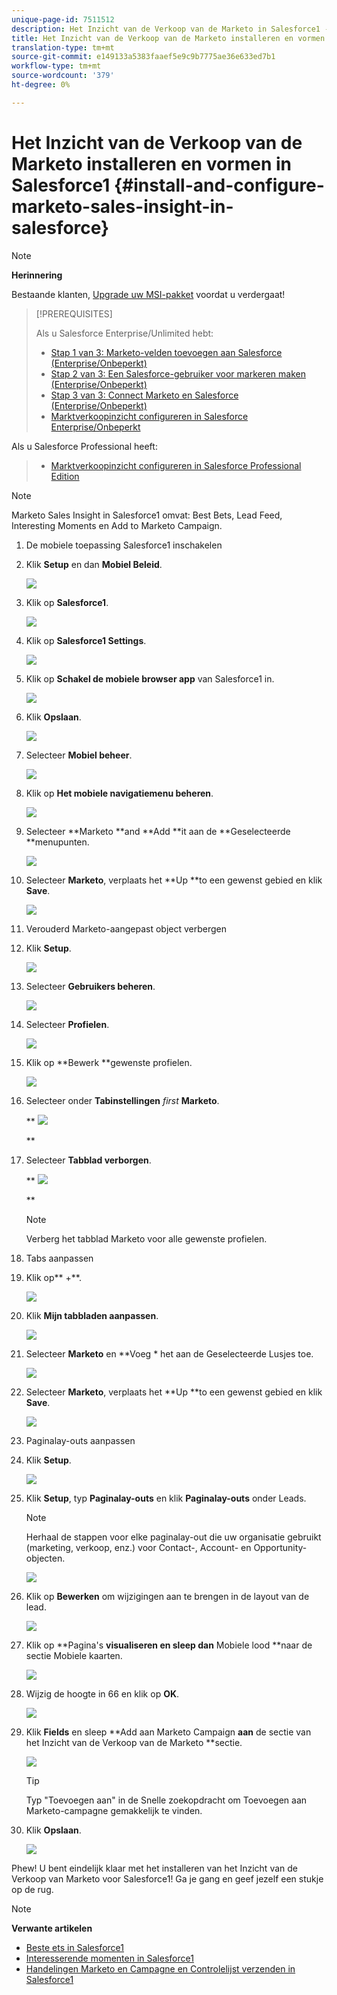 ```yaml
---
unique-page-id: 7511512
description: Het Inzicht van de Verkoop van de Marketo in Salesforce1 - Marketo Docs - de Documentatie van het Product installeren en vormen
title: Het Inzicht van de Verkoop van de Marketo installeren en vormen in Salesforce1
translation-type: tm+mt
source-git-commit: e149133a5383faaef5e9c9b7775ae36e633ed7b1
workflow-type: tm+mt
source-wordcount: '379'
ht-degree: 0%

---
```



# Het Inzicht van de Verkoop van de Marketo installeren en vormen in Salesforce1 {#install-and-configure-marketo-sales-insight-in-salesforce}

>[!NOTE]
>
>**Herinnering**
>
>Bestaande klanten, [Upgrade uw MSI-pakket](http://docs.marketo.com/x/_gU6Ag) voordat u verdergaat!

>[!PREREQUISITES]
>
>Als u Salesforce Enterprise/Unlimited hebt:
>
>* [Stap 1 van 3: Marketo-velden toevoegen aan Salesforce (Enterprise/Onbeperkt)](../../../../product-docs/crm-sync/salesforce-sync/setup/enterprise-unlimited-edition/step-1-of-3-add-marketo-fields-to-salesforce-enterprise-unlimited.md)
>* [Stap 2 van 3: Een Salesforce-gebruiker voor markeren maken (Enterprise/Onbeperkt)](../../../../product-docs/crm-sync/salesforce-sync/setup/enterprise-unlimited-edition/step-2-of-3-create-a-salesforce-user-for-marketo-enterprise-unlimited.md)
>* [Stap 3 van 3: Connect Marketo en Salesforce (Enterprise/Onbeperkt)](../../../../product-docs/crm-sync/salesforce-sync/setup/enterprise-unlimited-edition/step-3-of-3-connect-marketo-and-salesforce-enterprise-unlimited.md)
>* [Marktverkoopinzicht configureren in Salesforce Enterprise/Onbeperkt](../../../../product-docs/marketo-sales-insight/msi-for-salesforce/configuration/configure-marketo-sales-insight-in-salesforce-enterprise-unlimited.md)

>
>
Als u Salesforce Professional heeft:
>
>* [Marktverkoopinzicht configureren in Salesforce Professional Edition](../../../../product-docs/marketo-sales-insight/msi-for-salesforce/configuration/configure-marketo-sales-insight-in-salesforce-professional-edition.md)

>



>[!NOTE]
>
>Marketo Sales Insight in Salesforce1 omvat: Best Bets, Lead Feed, Interesting Moments en Add to Marketo Campaign.

1. De mobiele toepassing Salesforce1 inschakelen
1. Klik **Setup** en dan **Mobiel Beleid**.

   ![](assets/image2015-4-21-15-3a29-3a22.png)

1. Klik op **Salesforce1**.

   ![](assets/image2015-4-21-15-3a30-3a51.png)

1. Klik op **Salesforce1 Settings**.

   ![](assets/image2015-4-21-15-3a32-3a21.png)

1. Klik op **Schakel de mobiele browser app** van Salesforce1 in.

   ![](assets/image2015-4-21-15-3a34-3a27.png)

1. Klik **Opslaan**.

   ![](assets/image2015-4-21-15-3a42-3a48.png)

1. Selecteer **Mobiel beheer**.

   ![](assets/image2015-4-22-11-3a10-3a14.png)

1. Klik op **Het mobiele navigatiemenu beheren**.

   ![](assets/image2015-4-22-11-3a13-3a10.png)

1. Selecteer **Marketo **and **Add **it aan de **Geselecteerde **menupunten.

   ![](assets/image2015-4-22-14-3a55-3a37.png)

1. Selecteer **Marketo**, verplaats het **Up **to een gewenst gebied en klik **Save**.

   ![](assets/image2015-4-22-17-3a20-3a56.png)

1. Verouderd Marketo-aangepast object verbergen
1. Klik **Setup**.

   ![](assets/image2015-4-22-15-3a13-3a48.png)

1. Selecteer **Gebruikers beheren**.

   ![](assets/image2015-5-5-11-3a13-3a45.png)

1. Selecteer **Profielen**.

   ![](assets/image2015-5-5-11-3a15-3a21.png)

1. Klik op **Bewerk **gewenste profielen.

   ![](assets/image2015-5-5-13-3a51-3a36.png)

1. Selecteer onder **Tabinstellingen** *first* **Marketo**.

   ** ![](assets/image2015-5-5-13-3a55-3a36.png)

   **

1. Selecteer **Tabblad verborgen**.

   ** ![](assets/image2015-5-5-14-3a2-3a29.png)

   **

   >[!NOTE]
   >
   >Verberg het tabblad Marketo voor alle gewenste profielen.

1. Tabs aanpassen
1. Klik op** +**.

   ![](assets/image2015-4-22-17-3a14-3a49.png)

1. Klik **Mijn tabbladen aanpassen**.

   ![](assets/image2015-4-22-17-3a16-3a22.png)

1. Selecteer **Marketo** en **Voeg * het aan de Geselecteerde Lusjes toe.

   ![](assets/image2015-4-22-17-3a17-3a15.png)

1. Selecteer **Marketo**, verplaats het **Up **to een gewenst gebied en klik **Save**.

   ![](assets/image2015-4-22-18-3a29-3a47.png)

1. Paginalay-outs aanpassen
1. Klik **Setup**.

   ![](assets/image2015-4-22-17-3a26-3a56.png)

1. Klik **Setup**, typ **Paginalay-outs** en klik **Paginalay-outs** onder Leads.

   >[!NOTE]
   >
   >Herhaal de stappen voor elke paginalay-out die uw organisatie gebruikt (marketing, verkoop, enz.) voor Contact-, Account- en Opportunity-objecten.

   ![](assets/image2015-4-22-17-3a34-3a33.png)

1. Klik op **Bewerken** om wijzigingen aan te brengen in de layout van de lead.

   ![](assets/image2015-4-22-17-3a44-3a0.png)

1. Klik op **Pagina&#39;s **visualiseren en sleep dan** Mobiele lood **naar de sectie Mobiele kaarten.

   ![](assets/image2015-4-22-17-3a49-3a37.png)

1. Wijzig de hoogte in 66 en klik op **OK**.

   ![](assets/image2015-4-22-17-3a52-3a15.png)

1. Klik **Fields** en sleep **Add aan Marketo Campaign **aan** de sectie van het Inzicht van de Verkoop van de Marketo **sectie.

   ![](assets/configure-step-6.png)

   >[!TIP]
   >
   >Typ &quot;Toevoegen aan&quot; in de Snelle zoekopdracht om Toevoegen aan Marketo-campagne gemakkelijk te vinden.

1. Klik **Opslaan**.

   ![](assets/image2015-4-22-18-3a1-3a56.png)

Phew! U bent eindelijk klaar met het installeren van het Inzicht van de Verkoop van Marketo voor Salesforce1! Ga je gang en geef jezelf een stukje op de rug.

>[!NOTE]
>
>**Verwante artikelen**
>
>* [Beste ets in Salesforce1](best-bets-in-salesforce1.md)
>* [Interesserende momenten in Salesforce1](interesting-moments-in-salesforce1.md)
>* [Handelingen Marketo en Campagne en Controlelijst verzenden in Salesforce1](send-marketo-email-and-campaign-and-watchlist-actions-in-salesforce1.md)

>



